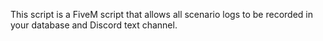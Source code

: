 This script is a FiveM script that allows all scenario logs to be recorded in your database and Discord text channel.
